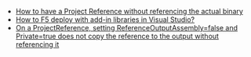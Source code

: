 - [How to have a Project Reference without referencing the actual binary](https://docs.microsoft.com/en-us/archive/blogs/kirillosenkov/how-to-have-a-project-reference-without-referencing-the-actual-binary)
- [How to F5 deploy with add-in libraries in Visual Studio?](https://stackoverflow.com/questions/46905637/how-to-f5-deploy-with-add-in-libraries-in-visual-studio/47132155#47132155)
- [On a ProjectReference, setting ReferenceOutputAssembly=false and Private=true does not copy the reference to the output without referencing it](https://github.com/dotnet/msbuild/issues/1916)